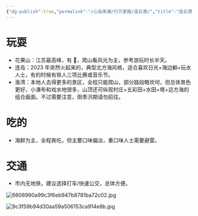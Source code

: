 ```yaml
---
{"dg-publish":true,"permalink":"/心血来潮/行万里路/连云港/","title":"连云港","tags":["行万里路"],"noteIcon":"1","created":"2023-08-31T10:59:43.060+08:00","updated":"2024-09-22T22:00:00.448+08:00"}
---
```



# 玩耍

- 花果山：江苏最高峰，有 🐒，爬山看风光为主，参考游玩时长半天。
- 连岛：2023 年突然火起来的，典型北方海风格，适合喜欢日光+海边躺+玩水人士，有的时候有铁人三项比赛或音乐节。
- 渔湾：本地人去得更多的景区，全程只能爬山，部分路段略坎坷，但总体景色更好，小瀑布和戏水地很多，山顶还可纵观村庄+五彩田+水田+塔+远方海的组合画面。不过需要注意，雨季汛期请勿前往。

# 吃的

- 海鲜为主，全程爽吃，但主要口味偏淡，重口味人士需要避雷。

# 交通

- 市内无地铁，建议选择打车/快速公交，总体方便。

![6606990a99c3f6eb947b8781ba72c02.jpg](https://s2.loli.net/2023/08/31/rldnyGcoYPg2K4i.jpg)

![9c3f59b94d30aa59a506153ca914e8b.jpg](https://s2.loli.net/2023/08/31/Lpi3nc7BzKC1EQd.jpg)
